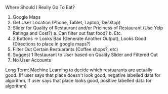 Where Should I Really Go To Eat?

1. Google Maps
2. Get User Location (Phone, Tablet, Laptop, Desktop)
3. Slider for Quality of Restaurant and/or Priciness of Restaurant (Use Yelp Ratings and Cost?)
  a. Can filter out fast food?
  b. Etc.
4. 2 Buttons -> Looks Bad (Generate Another Output), Looks Good (Directions to place in google maps?)
5. Filter Out Certain Restuarants (Coffee shops?, etc)
6. Suggest 1 Restaurant to User based on Quality Slider and Filtered Out 
7. No User Accounts

Long Term: Machine Learning to decide which restuarants are actually good. (If user says that place doesn't look good, negative labelled data for algorithm. If user says that place looks good, positive labelled data for algorithm)
